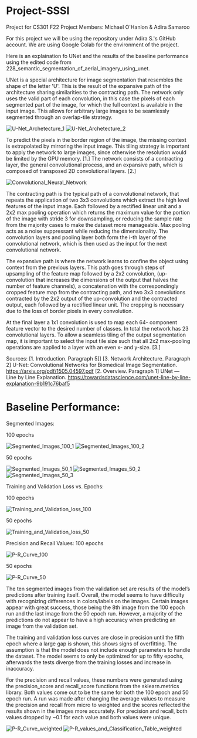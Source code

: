# Project-SSSI
Project for CS301 F22
Project Members: Michael O'Hanlon & Adira Samaroo

For this project we will be using the repository under Adira S.'s GitHub account. We are using Google Colab for the environment of the project.

Here is an explaination fo UNet and the results of the baseline performance using the edited code from 228_semantic_segmentation_of_aerial_imagery_using_unet.

UNet is a special architecture for image segmentation that resembles the shape of the letter 'U'. This is the result of the expansive path of the architecture sharing similarities to the contracting path. The network only uses the valid part of each convolution, in this case the pixels of each segmented part of the image, for which the full context is available in the input image. This allows for arbitrary large images to be seamlessly segmented through an overlap-tile strategy. 

![U-Net_Archetecture_1](https://github.com/adiraCode/Project-SSSI/blob/milestone-2/pictures/U-Net_Archetecture_1.png?raw=true)
![U-Net_Archetecture_2](https://github.com/adiraCode/Project-SSSI/blob/milestone-2/pictures/U-Net_Archetecture_2.png?raw=true)

To predict the pixels in the border region of the image, the missing context is extrapolated by mirroring the input image. This tiling strategy is important to apply the network to large images, since otherwise the resolution would be limited by the GPU memory. [1.] The network consists of a contracting layer, the general convolutional process, and an expansive path, which is composed of transposed 2D convolutional layers. [2.]

![Convolutional_Neural_Network](https://github.com/adiraCode/Project-SSSI/blob/milestone-2/pictures/Convolutional_Neural_Network.png?raw=true)

The contracting path is the typical path of a convolutional network, that repeats the application of two 3x3 convolutions which extract the high level features of the input image. Each followed by a rectified linear unit and a 2x2 max pooling operation which returns the maximum value for the portion of the image with stride 3 for downsampling, or reducing the sample rate from the majority cases to make the dataset more manageable. Max pooling acts as a noise suppressant while reducing the dimensionality. The convolution layers and pooling layer both form the i-th layer of the convolutional network, which is then used as the input for the next convolutional network.

The expansive path is where the network learns to confine the object using context from the previous layers. This path goes through steps of upsampling of the feature map followed by a 2x2 convolution, (up-convolution that increases the dimensions of the output that halves the number of feature channels), a concatenation with the correspondingly cropped feature map from the contracting path, and two 3x3 convolutions contracted by the 2x2 output of the up-convolution and the contracted output, each followed by a rectified linear unit. The cropping is necessary due to the loss of border pixels in every convolution.

At the final layer a 1x1 convolution is used to map each 64- component feature vector to the desired number of classes. In total the network has 23 convolutional layers. To allow a seamless tiling of the output segmentation map, it is important to select the input tile size such that all 2x2 max-pooling operations are applied to a layer with an even x- and y-size. [3.]

Sources:
[1. Introduction. Paragraph 5]] [3. Network Architecture. Paragraph 2] U-Net: Convolutional Networks for Biomedical Image Segmentation. https://arxiv.org/pdf/1505.04597.pdf
[2. Overview. Paragraph 1] UNet — Line by Line Explanation. https://towardsdatascience.com/unet-line-by-line-explanation-9b191c76baf5

<h1>Baseline Performance:</h1>

Segmented Images:

100 epochs

![Segmented_Images_100_1](https://github.com/adiraCode/Project-SSSI/blob/milestone-2/pictures/Segmented_Images_100_1.png?raw=true)
![Segmented_Images_100_2](https://github.com/adiraCode/Project-SSSI/blob/milestone-2/pictures/Segmented_Images_100_2.png?raw=true)

50 epochs

![Segmented_Images_50_1](https://github.com/adiraCode/Project-SSSI/blob/milestone-2/pictures/Segmented_Images_50_1.png?raw=true)
![Segmented_Images_50_2](https://github.com/adiraCode/Project-SSSI/blob/milestone-2/pictures/Segmented_Images_50_2.png?raw=true)
![Segmented_Images_50_3](https://github.com/adiraCode/Project-SSSI/blob/milestone-2/pictures/Segmented_Images_50_2.png?raw=true)

Training and Validation Loss vs. Epochs:

100 epochs

![Training_and_Validation_loss_100](https://github.com/adiraCode/Project-SSSI/blob/milestone-2/pictures/Training_and_Validation_loss_100.png?raw=true)

50 epochs

![Training_and_Validation_loss_50](https://github.com/adiraCode/Project-SSSI/blob/milestone-2/pictures/Training_and_Validation_loss_50.png?raw=true)

Precision and Recall Values:
100 epochs

![P-R_Curve_100](https://github.com/adiraCode/Project-SSSI/blob/milestone-2/pictures/P-R_Curve_100.png?raw=true)

50 epochs

![P-R_Curve_50](https://github.com/adiraCode/Project-SSSI/blob/milestone-2/pictures/P-R_Curve_50.png?raw=true)

The ten segmented images from the validation set are results of the model’s predictions after training itself. Overall, the model seems to have difficulty with recognizing differences in colors/labels on the images. Certain images appear with great success, those being the 8th image from the 100 epoch run and the last image from the 50 epoch run. However, a majority of the predictions do not appear to have a high accuracy when predicting an image from the validation set.

The training and validation loss curves are close in precision until the fifth epoch where a large gap is shown, this shows signs of overfitting. The assumption is that the model does not include enough parameters to handle the dataset. The model seems to only be optimized for up to fifty epochs, afterwards the tests diverge from the training losses and increase in inaccuracy.

For the precision and recall values, these numbers were generated using the precision_score and recall_score functions from the sklearn.metrics library. Both values come out to be the same for both the 100 epoch and 50 epoch run. A run was made after changing the average values to measure the precision and recall from micro to weighted and the scores reflected the results shown in the images more accurately. For precision and recall, both values dropped by ~0.1 for each value and both values were unique.

![P-R_Curve_weighted](https://github.com/adiraCode/Project-SSSI/blob/milestone-2/pictures/P-R_Curve_weighted.png?raw=true)
![P-R_values_and_Classification_Table_weighted](https://github.com/adiraCode/Project-SSSI/blob/milestone-2/pictures/P-R_values_and_Classification_Table_weighted.png?raw=true)

